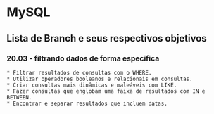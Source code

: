# MySQL

## Lista de Branch e seus respectivos objetivos
### 20.03 - filtrando dados de forma especifica
    * Filtrar resultados de consultas com o WHERE.
    * Utilizar operadores booleanos e relacionais em consultas.
    * Criar consultas mais dinâmicas e maleáveis com LIKE.
    * Fazer consultas que englobam uma faixa de resultados com IN e BETWEEN.
    * Encontrar e separar resultados que incluem datas.
